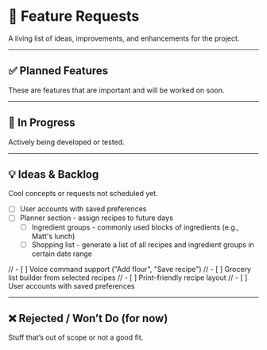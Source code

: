 # 🚀 Feature Requests

A living list of ideas, improvements, and enhancements for the project.

---

## ✅ Planned Features
These are features that are important and will be worked on soon.

---

## 🧪 In Progress
Actively being developed or tested.

---

## 💡 Ideas & Backlog
Cool concepts or requests not scheduled yet.

- [ ] User accounts with saved preferences
- [ ] Planner section - assign recipes to future days
    - [ ] Ingredient groups - commonly used blocks of ingredients (e.g., Matt's lunch)
    - [ ] Shopping list - generate a list of all recipes and ingredient groups in certain date range

// - [ ] Voice command support ("Add flour", "Save recipe")
// - [ ] Grocery list builder from selected recipes
// - [ ] Print-friendly recipe layout
// - [ ] User accounts with saved preferences

---

## ❌ Rejected / Won’t Do (for now)
Stuff that’s out of scope or not a good fit.

